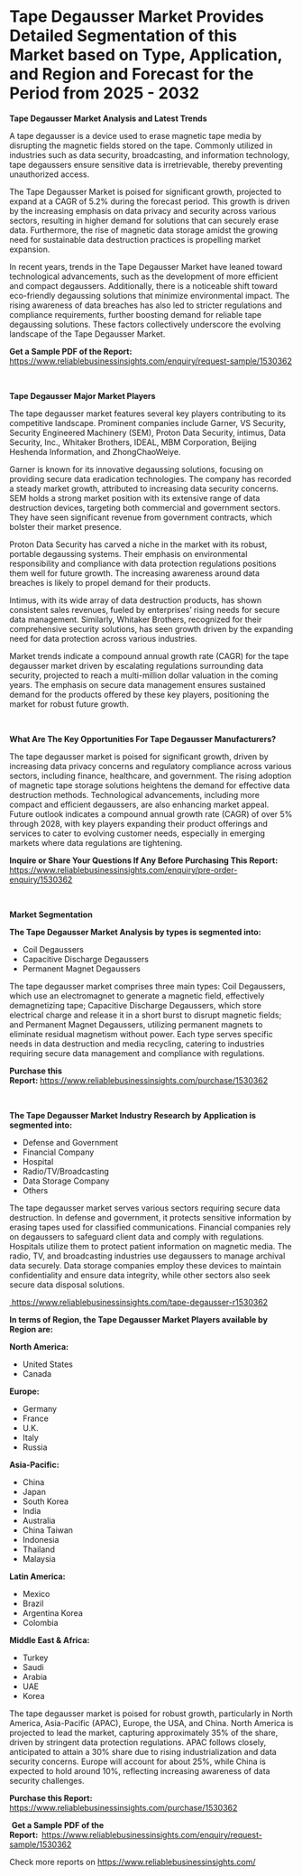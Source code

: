 <p><h1>Tape Degausser Market Provides Detailed Segmentation of this Market based on Type, Application, and Region and Forecast for the Period from 2025 - 2032</h1></p><p><strong>Tape Degausser Market Analysis and Latest Trends</strong></p>
<p><p>A tape degausser is a device used to erase magnetic tape media by disrupting the magnetic fields stored on the tape. Commonly utilized in industries such as data security, broadcasting, and information technology, tape degaussers ensure sensitive data is irretrievable, thereby preventing unauthorized access.</p><p>The Tape Degausser Market is poised for significant growth, projected to expand at a CAGR of 5.2% during the forecast period. This growth is driven by the increasing emphasis on data privacy and security across various sectors, resulting in higher demand for solutions that can securely erase data. Furthermore, the rise of magnetic data storage amidst the growing need for sustainable data destruction practices is propelling market expansion.</p><p>In recent years, trends in the Tape Degausser Market have leaned toward technological advancements, such as the development of more efficient and compact degaussers. Additionally, there is a noticeable shift toward eco-friendly degaussing solutions that minimize environmental impact. The rising awareness of data breaches has also led to stricter regulations and compliance requirements, further boosting demand for reliable tape degaussing solutions. These factors collectively underscore the evolving landscape of the Tape Degausser Market.</p></p>
<p><strong>Get a Sample PDF of the Report:&nbsp;</strong> <a href="https://www.reliablebusinessinsights.com/enquiry/request-sample/1530362?utm_campaign=2099&utm_medium=2&utm_source=Github&utm_content=ia&utm_term=09042025&utm_id=tape-degausser">https://www.reliablebusinessinsights.com/enquiry/request-sample/1530362</a></p>
<p>&nbsp;</p>
<p><strong>Tape Degausser Major Market Players</strong></p>
<p><p>The tape degausser market features several key players contributing to its competitive landscape. Prominent companies include Garner, VS Security, Security Engineered Machinery (SEM), Proton Data Security, intimus, Data Security, Inc., Whitaker Brothers, IDEAL, MBM Corporation, Beijing Heshenda Information, and ZhongChaoWeiye. </p><p>Garner is known for its innovative degaussing solutions, focusing on providing secure data eradication technologies. The company has recorded a steady market growth, attributed to increasing data security concerns. SEM holds a strong market position with its extensive range of data destruction devices, targeting both commercial and government sectors. They have seen significant revenue from government contracts, which bolster their market presence.</p><p>Proton Data Security has carved a niche in the market with its robust, portable degaussing systems. Their emphasis on environmental responsibility and compliance with data protection regulations positions them well for future growth. The increasing awareness around data breaches is likely to propel demand for their products.</p><p>Intimus, with its wide array of data destruction products, has shown consistent sales revenues, fueled by enterprises’ rising needs for secure data management. Similarly, Whitaker Brothers, recognized for their comprehensive security solutions, has seen growth driven by the expanding need for data protection across various industries.</p><p>Market trends indicate a compound annual growth rate (CAGR) for the tape degausser market driven by escalating regulations surrounding data security, projected to reach a multi-million dollar valuation in the coming years. The emphasis on secure data management ensures sustained demand for the products offered by these key players, positioning the market for robust future growth.</p></p>
<p>&nbsp;</p>
<p><strong>What Are The Key Opportunities For Tape Degausser Manufacturers?</strong></p>
<p><p>The tape degausser market is poised for significant growth, driven by increasing data privacy concerns and regulatory compliance across various sectors, including finance, healthcare, and government. The rising adoption of magnetic tape storage solutions heightens the demand for effective data destruction methods. Technological advancements, including more compact and efficient degaussers, are also enhancing market appeal. Future outlook indicates a compound annual growth rate (CAGR) of over 5% through 2028, with key players expanding their product offerings and services to cater to evolving customer needs, especially in emerging markets where data regulations are tightening.</p></p>
<p><strong>Inquire or Share Your Questions If Any Before Purchasing This Report:</strong> <a href="https://www.reliablebusinessinsights.com/enquiry/pre-order-enquiry/1530362?utm_campaign=2099&utm_medium=2&utm_source=Github&utm_content=ia&utm_term=09042025&utm_id=tape-degausser">https://www.reliablebusinessinsights.com/enquiry/pre-order-enquiry/1530362</a></p>
<p>&nbsp;</p>
<p><strong>Market Segmentation</strong></p>
<p><strong>The Tape Degausser Market Analysis by types is segmented into:</strong></p>
<p><ul><li>Coil Degaussers</li><li>Capacitive Discharge Degaussers</li><li>Permanent Magnet Degaussers</li></ul></p>
<p><p>The tape degausser market comprises three main types: Coil Degaussers, which use an electromagnet to generate a magnetic field, effectively demagnetizing tape; Capacitive Discharge Degaussers, which store electrical charge and release it in a short burst to disrupt magnetic fields; and Permanent Magnet Degaussers, utilizing permanent magnets to eliminate residual magnetism without power. Each type serves specific needs in data destruction and media recycling, catering to industries requiring secure data management and compliance with regulations.</p></p>
<p><strong>Purchase this Report:&nbsp;</strong><a href="https://www.reliablebusinessinsights.com/purchase/1530362?utm_campaign=2099&utm_medium=2&utm_source=Github&utm_content=ia&utm_term=09042025&utm_id=tape-degausser">https://www.reliablebusinessinsights.com/purchase/1530362</a></p>
<p>&nbsp;</p>
<p><strong>The Tape Degausser Market Industry Research by Application is segmented into:</strong></p>
<p><ul><li>Defense and Government</li><li>Financial Company</li><li>Hospital</li><li>Radio/TV/Broadcasting</li><li>Data Storage Company</li><li>Others</li></ul></p>
<p><p>The tape degausser market serves various sectors requiring secure data destruction. In defense and government, it protects sensitive information by erasing tapes used for classified communications. Financial companies rely on degaussers to safeguard client data and comply with regulations. Hospitals utilize them to protect patient information on magnetic media. The radio, TV, and broadcasting industries use degaussers to manage archival data securely. Data storage companies employ these devices to maintain confidentiality and ensure data integrity, while other sectors also seek secure data disposal solutions.</p></p>
<p><a href="https://www.reliablebusinessinsights.com/tape-degausser-r1530362?utm_campaign=2099&utm_medium=2&utm_source=Github&utm_content=ia&utm_term=09042025&utm_id=tape-degausser">&nbsp;https://www.reliablebusinessinsights.com/tape-degausser-r1530362</a></p>
<p><strong>In terms of Region, the Tape Degausser Market Players available by Region are:</strong></p>
<p>
    <p> <strong> North America: </strong>
        <ul>
            <li>United States</li>
            <li>Canada</li>
        </ul>
        </p> 
    <p> <strong> Europe: </strong>
        <ul>
            <li>Germany</li>
            <li>France</li>
            <li>U.K.</li>
            <li>Italy</li>
            <li>Russia</li>
        </ul>
        </p> 
    <p> <strong> Asia-Pacific: </strong>
        <ul>
            <li>China</li>
            <li>Japan</li>
            <li>South Korea</li>
            <li>India</li>
            <li>Australia</li>
            <li>China Taiwan</li>
            <li>Indonesia</li>
            <li>Thailand</li>
            <li>Malaysia</li>
        </ul>
        </p> 
    <p> <strong> Latin America: </strong>
        <ul>
            <li>Mexico</li>
            <li>Brazil</li>
            <li>Argentina Korea</li>
            <li>Colombia</li>
        </ul>
        </p> 
    <p> <strong> Middle East & Africa: </strong>
        <ul>
            <li>Turkey</li>
            <li>Saudi</li>
            <li>Arabia</li>
            <li>UAE</li>
            <li>Korea</li>
        </ul>
    </p>
    </p>
<p><p>The tape degausser market is poised for robust growth, particularly in North America, Asia-Pacific (APAC), Europe, the USA, and China. North America is projected to lead the market, capturing approximately 35% of the share, driven by stringent data protection regulations. APAC follows closely, anticipated to attain a 30% share due to rising industrialization and data security concerns. Europe will account for about 25%, while China is expected to hold around 10%, reflecting increasing awareness of data security challenges.</p></p>
<p><strong>Purchase this Report: </strong><a href="https://www.reliablebusinessinsights.com/purchase/1530362?utm_campaign=2099&utm_medium=2&utm_source=Github&utm_content=ia&utm_term=09042025&utm_id=tape-degausser">https://www.reliablebusinessinsights.com/purchase/1530362</a></p>
<p>&nbsp;<strong>Get a Sample PDF of the Report:&nbsp;&nbsp;</strong><a href="https://www.reliablebusinessinsights.com/enquiry/request-sample/1530362?utm_campaign=2099&utm_medium=2&utm_source=Github&utm_content=ia&utm_term=09042025&utm_id=tape-degausser">https://www.reliablebusinessinsights.com/enquiry/request-sample/1530362</a></p>
<p><strong></strong></p>
<p>Check more reports on <a href="https://www.reliablebusinessinsights.com/?utm_campaign=2099&utm_medium=2&utm_source=Github&utm_content=ia&utm_term=09042025&utm_id=tape-degausser">https://www.reliablebusinessinsights.com/</a></p>